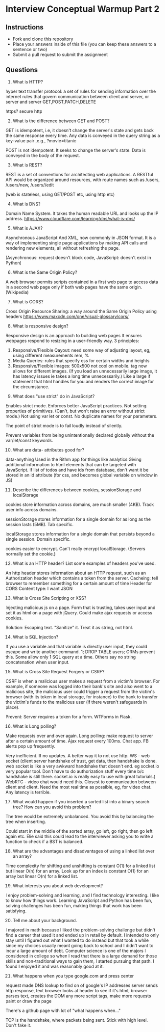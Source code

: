 # Interview Conceptual Warmup Part 2

## Instructions

* Fork and clone this repository
* Place your answers inside of this file (you can keep these answers to a sentence or two)
* Submit a pull request to submit the assignment

## Questions

1.  What is HTTP?

hyper text transfer protocol: a set of rules for sending information over the internet
rules that govern communication between client and server, or server and server
GET,POST,PATCH,DELETE

https? secure http

2.  What is the difference between GET and POST?

GET is idempotent, i.e, it doesn't change the server's state and gets back the same response every time. Any data is conveyed in the query string as a key-value pair ,e.g., ?movie=titanic

POST is not idempotent. It seeks to change the server's state. Data is conveyed in the body of the request.

3.  What is REST?

REST is a set of conventions for architecting web applications. A RESTful API would be organized around resources, with route names such as /users, /users/new, /users/<id>/edit

(web is stateless, using GET/POST etc, using http etc)

4.  What is DNS?

Domain Name System. It takes the human readable URL and looks up the IP address.
https://www.cloudflare.com/learning/dns/what-is-dns/

5.  What is AJAX?

Asynchronous JavaScript And XML, now commonly in JSON format. It is a way of implementing single page applications by making API calls and rendering new elements, all without refreshing the page.

(Asynchronous: request doesn't block code, JavaScript: doesn't exist in Python)

6.  What is the Same Origin Policy?

A web browser permits scripts contained in a first web page to access data in a second web page only if both web pages have the same origin. (Wikipedia)

7.  What is CORS?

Cross Origin Resource Sharing: a way around the Same Origin Policy using headers
https://www.maxcdn.com/one/visual-glossary/cors/

8.  What is responsive design?

Responsive design is an approach to building web pages
It ensures webpages respond to resizing in a user-friendly way.
3 principles:

1.  Responsive/Flexible Qayout: need some way of adjusting layout, eg, using different measurements rem, %
2.  Media Queries: rules that specify css for certain widths and heights
3.  Responsive/Flexible images: 500x500 not cool on mobile. <Picture> tag now allows for different images. (If you load an unnecessarily large image, it has latency issues ie takes a long time unnecessarily.) Like a large if statement that html handles for you and renders the correct image for the circumstance.

9)  What does "use strict" do in JavaScript?

Enables strict mode.
Enforces better JavaScript practices.
Not setting properties of primitives. (Can't, but won't raise an error without strict mode.)
Not using var let or const.
No duplicate names for your parameters.

The point of strict mode is to fail loudly instead of silently.

Prevent variables from being unintentionally declared globally without the var/let/const keywords.

10. What are data- attributes good for?

data-anything
Used in the Rithm app for things like analytics
Giving additional information to html elements that can be targeted with JavaScript.
If list of todos and have ids from database, don't want it be stored in an id attribute (for css, and becomes global variable on window in JS)

11. Describe the differences between cookies, sessionStorage and localStorage

cookies store information across domains, are much smaller (4KB). Track user info across domains.

sessionStorage stores information for a single domain for as long as the session lasts (5MB). Tab specific.

localStorage stores information for a single domain that persists beyond a single session. Domain specific.

cookies easier to encrypt. Can't really encrypt localStorage. (Servers normally set the cookie.)

12. What is an HTTP header? List some examples of headers you've used.

An http header stores information about an HTTP request, such as an Authorization header which contains a token from the server.
Cacheing: tell browser to remember something for a certain amount of time
Header for CORS
Content type: I want JSON

13. What is Cross Site Scripting or XSS?

Injecting malicious js on a page. Form that is trusting, takes user input and set it as html on a page with jQuery. Could make ajax requests or access cookies.

Solution: Escaping text. "Sanitize" it. Treat it as string, not html.

<script> </script>

14. What is SQL Injection?

If you use a variable and that variable is directly user input, they could escape and write another command.
1; DROP TABLE users;
ORMs prevent this. Some allow only 1 SQL query at a time. Others say no string concatenation when user input.

15. What is Cross Site Request Forgery or CSRF?

CSRF is when a malicious user makes a request from a victim's browser. For example, if someone was logged into their bank's site and also went to a malicious site, the malicious user could trigger a request from the victim's browser (with its token in local storage, for instance) to the bank to transfer the victim's funds to the malicious user (if there weren't safeguards in place).

Prevent: Server requires a token for a form. WTForms in Flask.

16. What is Long polling?

Make requests over and over again.
Long polling: make request to server after a certain amount of time. Ajax request every 100ms.
Chat app.
FB alerts pop up frequently.

Very inefficient. If no updates.
A better way it to not use http.
WS - web socket (client server handshake of trust, get data, then handshake is done. web socket is like a very awkward handshake that doesn't end. eg socket.io very popular tool. Don't have to do authorization stuff every time b/c handshake is still there. socket.io is really easy to use with great tutorials.)
WebRTC - video chat would need this. Closest to communication between client and client. Need the most real time as possible, eg, for video chat. Any latency is terrible.

17. What would happen if you inserted a sorted list into a binary search tree? How can you avoid this problem?

The tree would be extremely unbalanced. You avoid this by balancing the tree when inserting.

Could start in the middle of the sorted array, go left, go right, then go left again etc.
Elie said this could lead to the interviewer asking you to write a function to check if a BST is balanced.

18. What are the advantages and disadvantages of using a linked list over an array?

Time complexity for shifting and unshifting is constant O(1) for a linked list but linear O(n) for an array.
Look up for an index is constant O(1) for an array but linear O(n) for a linked list.

19. What interests you about web development?

I enjoy problem-solving and learning, and I find technology interesting. I like to know how things work. Learning JavaScript and Python has been fun, solving challenges has been fun, making things that work has been satisfying.

20. Tell me about your background.

I majored in math because I liked the problem-solving challenge but didn't find a career that used it and ended up in retail by default. I intended to only stay until I figured out what I wanted to do instead but that took a while since my choices usually meant going back to school and I didn't want to incur a large amount of debt. Computer science is one of the majors I considered in college so when I read that there is a large demand for those skills and non-traditional ways to gain them, I started pursuing that path. I found I enjoyed it and was reasonably good at it.

21. What happens when you type google.com and press center

request made
DNS lookup to find on of google's IP addresses
server sends http response, text
browser looks at header to see if it's html,
browser parses text,
creates the DOM
any more script tags, make more requests
paint or draw the page

There's a github page with lot of "what happens when..."

TCP is the handshake, where packets being sent. Stick with high level. Don't fake it.
